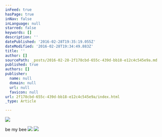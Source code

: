 ```yaml
---
inFeed: true
hasPage: true
inNav: false
inLanguage: null
starred: false
keywords: []
description: ''
datePublished: '2016-02-28T19:35:19.055Z'
dateModified: '2016-02-28T19:34:49.883Z'
title: ''
author: []
sourcePath: _posts/2016-02-28-2f178cbd-655c-439d-bb18-e12c4c545e9a.md
published: true
authors: []
publisher:
  name: null
  domain: null
  url: null
  favicon: null
url: 2f178cbd-655c-439d-bb18-e12c4c545e9a/index.html
_type: Article

---
```

![](https://the-grid-user-content.s3-us-west-2.amazonaws.com/02301e41-4894-4174-893b-c0211a6c2adb.jpg)

be my bee
![](https://the-grid-user-content.s3-us-west-2.amazonaws.com/7a10bb06-497d-4b03-b563-cbbcfaa9fe4c.jpg)
![](https://the-grid-user-content.s3-us-west-2.amazonaws.com/90750c28-6500-4926-9b15-f5c7486a5c77.jpg)